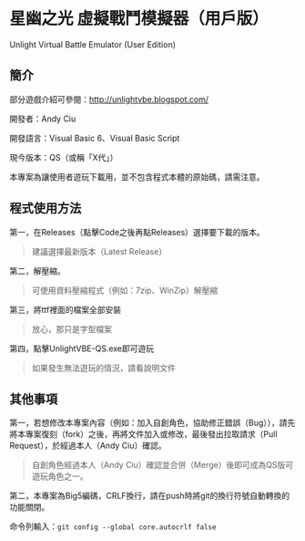 # 星幽之光 虛擬戰鬥模擬器（用戶版）
Unlight Virtual Battle Emulator (User Edition)

## 簡介
部分遊戲介紹可參閱：http://unlightvbe.blogspot.com/

開發者：Andy Ciu

開發語言：Visual Basic 6、Visual Basic Script

現今版本：QS（或稱「X代」）

本專案為讓使用者遊玩下載用，並不包含程式本體的原始碼，請需注意。

## 程式使用方法
第一，在Releases（點擊Code之後再點Releases）選擇要下載的版本。
> 建議選擇最新版本（Latest Release）

第二，解壓縮。
> 可使用資料壓縮程式（例如：7zip、WinZip）解壓縮

第三，將ttf裡面的檔案全部安裝
> 放心，那只是字型檔案

第四，點擊UnlightVBE-QS.exe即可遊玩
> 如果發生無法遊玩的情況，請看說明文件

## 其他事項
第一，若想修改本專案內容（例如：加入自創角色，協助修正錯誤（Bug）），請先將本專案復刻（fork）之後，再將文件加入或修改，最後發出拉取請求（Pull Request），於經過本人（Andy Ciu）確認。
> 自創角色經過本人（Andy Ciu）確認並合併（Merge）後即可成為QS版可遊玩角色之一。

第二，本專案為Big5編碼，CRLF換行，請在push時將git的換行符號自動轉換的功能關閉。

命令列輸入：```git config --global core.autocrlf false```
